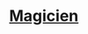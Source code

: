 ﻿---
!LinkItem
Link: wizard_hd.md
NameLink: <!--NameLink-->[Magicien](hd_wizard.md)<!--/NameLink-->
Id: classes_hd.md#magicien
ParentLink: classes_hd.md#classes
Name: Magicien
ParentName: Classes
AltName: '[Wizard](#)'
---




# [Magicien](hd_wizard.md)




